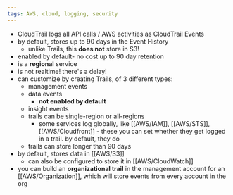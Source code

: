 ```yaml
---
tags: AWS, cloud, logging, security
---
```


- CloudTrail logs all API calls / AWS activities as CloudTrail Events
- by default, stores up to 90 days in the Event History
	- unlike Trails, this **does not** store in S3!
- enabled by default- no cost up to 90 day retention
- is a **regional** service
- is not realtime! there's a delay!
- can customize by creating Trails, of 3 different types:
	- management events
	- data events
		- **not enabled by default**
	- insight events
	- trails can be single-region or all-regions
		- some services log globally, like [[AWS/IAM]], [[AWS/STS]], [[AWS/Cloudfront]] - these you can set whether they get logged in a trail. by default, they do
	- trails can store longer than 90 days
- by default, stores data in [[AWS/S3]]
	- can also be configured to store it in [[AWS/CloudWatch]]
- you can build an **organizational trail** in the management account for an [[AWS/Organization]], which will store events from every account in the org